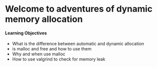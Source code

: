 <h1>Welcome to adventures of dynamic memory allocation</h1>
<h4>Learning Objectives</h4>
<ul>
<li>What is the difference between automatic and dynamic allocation</li>
<li>is malloc and free and how to use them</li>
<li>Why and when use malloc</li>
<li>How to use valgrind to check for memory leak</li>
</ul>
